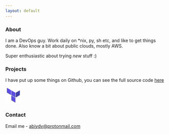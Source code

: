 ```yaml
---
layout: default
---
```


### About

I am a DevOps guy. Work daily on \*nix, py, sh etc, and like to get things done.
Also know a bit about public clouds, mostly AWS.

Super enthusiastic about trying *new* stuff :)

### Projects

I have put up some things on Github, you can see the full source code [here](https://github.com/abiydv)


<img src="https://raw.githubusercontent.com/abiydv/ref-docs/master/images/logos/terraform_small.png" width="50" height="50" />

### Contact

Email me - abiydv@protonmail.com
